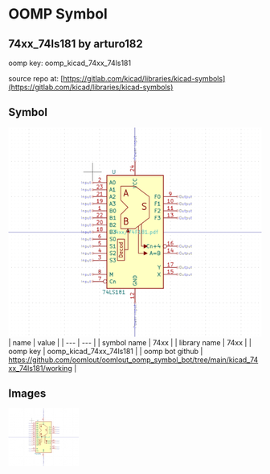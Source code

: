 # OOMP Symbol  
## 74xx_74ls181  by arturo182  
  
oomp key: oomp_kicad_74xx_74ls181  
  
source repo at: [https://gitlab.com/kicad/libraries/kicad-symbols](https://gitlab.com/kicad/libraries/kicad-symbols)  
## Symbol  
  
[![working.png](working_600.png)](working.png)  
| name | value | 
| --- | --- | 
| symbol name | 74xx | 
| library name | 74xx | 
| oomp key | oomp_kicad_74xx_74ls181 | 
| oomp bot github | https://github.com/oomlout/oomlout_oomp_symbol_bot/tree/main/kicad_74xx_74ls181/working | 
## Images  
  
[![working.png](working_140.png)](working.png)  
